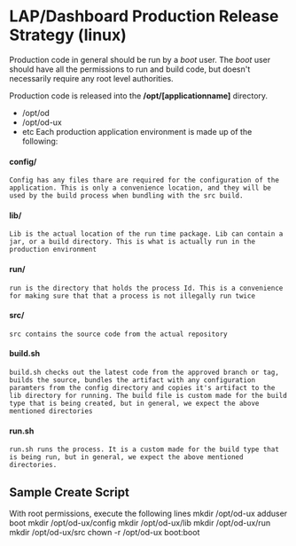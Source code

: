 # LAP/Dashboard Production Release Strategy (linux)

Production code in general should be run by a *boot* user. The *boot* user should have all the permissions to run and build code, but doesn't necessarily require any root level authorities.

Production code is released into the **/opt/[applicationname]** directory.	
 - /opt/od
 - /opt/od-ux
 - etc
Each production application environment is made up of the following:

#### config/
	Config has any files thare are required for the configuration of the application. This is only a convenience location, and they will be used by the build process when bundling with the src build.

#### lib/
	Lib is the actual location of the run time package. Lib can contain a jar, or a build directory. This is what is actually run in the production environment 

#### run/
	run is the directory that holds the process Id. This is a convenience for making sure that that a process is not illegally run twice

#### src/
	src contains the source code from the actual repository

#### build.sh
	build.sh checks out the latest code from the approved branch or tag, builds the source, bundles the artifact with any configuration paramters from the config directory and copies it's artifact to the lib directory for running. The build file is custom made for the build type that is being created, but in general, we expect the above mentioned directories

#### run.sh
	run.sh runs the process. It is a custom made for the build type that is being run, but in general, we expect the above mentioned directories.


## Sample Create Script
With root permissions, execute the following lines
    mkdir /opt/od-ux
    adduser boot
    mkdir /opt/od-ux/config
    mkdir /opt/od-ux/lib
    mkdir /opt/od-ux/run
    mkdir /opt/od-ux/src
    chown -r /opt/od-ux boot:boot



